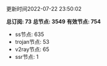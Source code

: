 更新时间2022-07-22 23:50:02

**总订阅: 73**
**总节点: 3549**
**有效节点: 754**
- ss节点: 635
- trojan节点: 53
- v2ray节点: 65
- ssr节点: 1
